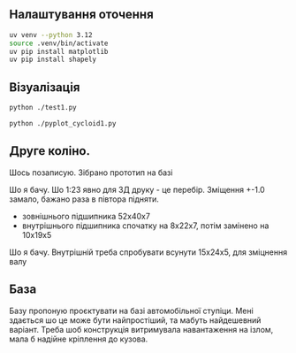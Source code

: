 ## Налаштування оточення


```bash
uv venv --python 3.12
source .venv/bin/activate
uv pip install matplotlib
uv pip install shapely
```

## Візуалізація

```bash
python ./test1.py
```

```bash
python ./pyplot_cycloid1.py
```




## Друге коліно.

Шось позаписую.
Зібрано прототип на базі

Шо я бачу. Шо 1:23 явно для 3Д друку - це перебір.
Зміщення +-1.0 замало, бажано раза в півтора підняти.

- зовнішнього підшипника 52х40х7
- внутрішнього підшипника спочатку на 8х22х7, потім замінено на 10х19х5


Шо я бачу.
Внутрішній треба спробувати всунути 15х24х5, для зміцнення валу




## База

Базу пропоную проєктувати на базі автомобільної ступіци.
Мені здається шо це може бути найпростіший, та мабуть найдешевний варіант.
Треба шоб конструкція витримувала навантаження на ізлом, мала б надійне кріплення до кузова.


